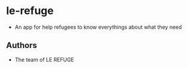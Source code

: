 # le-refuge

- An app for help refugees to know everythings about what they need 

## Authors

- The team of LE REFUGE
